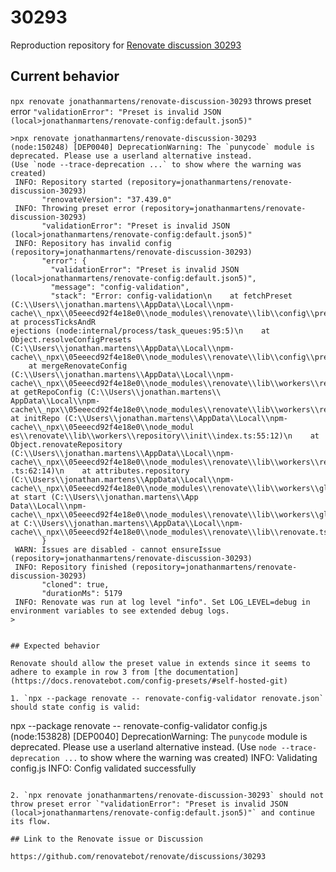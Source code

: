 # 30293 

Reproduction repository for [Renovate discussion 30293](https://github.com/renovatebot/renovate/discussions/30293)

## Current behavior

`npx renovate jonathanmartens/renovate-discussion-30293` throws preset error `"validationError": "Preset is invalid JSON (local>jonathanmartens/renovate-config:default.json5)"`
```
>npx renovate jonathanmartens/renovate-discussion-30293
(node:150248) [DEP0040] DeprecationWarning: The `punycode` module is deprecated. Please use a userland alternative instead.
(Use `node --trace-deprecation ...` to show where the warning was created)
 INFO: Repository started (repository=jonathanmartens/renovate-discussion-30293)
       "renovateVersion": "37.439.0"
 INFO: Throwing preset error (repository=jonathanmartens/renovate-discussion-30293)
       "validationError": "Preset is invalid JSON (local>jonathanmartens/renovate-config:default.json5)"
 INFO: Repository has invalid config (repository=jonathanmartens/renovate-discussion-30293)
       "error": {
         "validationError": "Preset is invalid JSON (local>jonathanmartens/renovate-config:default.json5)",
         "message": "config-validation",
         "stack": "Error: config-validation\n    at fetchPreset (C:\\Users\\jonathan.martens\\AppData\\Local\\npm-cache\\_npx\\05eeecd92f4e18e0\\node_modules\\renovate\\lib\\config\\presets\\index.ts:410:19)\n    at processTicksAndR
ejections (node:internal/process/task_queues:95:5)\n    at Object.resolveConfigPresets (C:\\Users\\jonathan.martens\\AppData\\Local\\npm-cache\\_npx\\05eeecd92f4e18e0\\node_modules\\renovate\\lib\\config\\presets\\index.ts:331:31)\n
    at mergeRenovateConfig (C:\\Users\\jonathan.martens\\AppData\\Local\\npm-cache\\_npx\\05eeecd92f4e18e0\\node_modules\\renovate\\lib\\workers\\repository\\init\\merge.ts:226:5)\n    at getRepoConfig (C:\\Users\\jonathan.martens\\
AppData\\Local\\npm-cache\\_npx\\05eeecd92f4e18e0\\node_modules\\renovate\\lib\\workers\\repository\\init\\config.ts:14:12)\n    at initRepo (C:\\Users\\jonathan.martens\\AppData\\Local\\npm-cache\\_npx\\05eeecd92f4e18e0\\node_modul
es\\renovate\\lib\\workers\\repository\\init\\index.ts:55:12)\n    at Object.renovateRepository (C:\\Users\\jonathan.martens\\AppData\\Local\\npm-cache\\_npx\\05eeecd92f4e18e0\\node_modules\\renovate\\lib\\workers\\repository\\index
.ts:62:14)\n    at attributes.repository (C:\\Users\\jonathan.martens\\AppData\\Local\\npm-cache\\_npx\\05eeecd92f4e18e0\\node_modules\\renovate\\lib\\workers\\global\\index.ts:218:11)\n    at start (C:\\Users\\jonathan.martens\\App
Data\\Local\\npm-cache\\_npx\\05eeecd92f4e18e0\\node_modules\\renovate\\lib\\workers\\global\\index.ts:203:7)\n    at C:\\Users\\jonathan.martens\\AppData\\Local\\npm-cache\\_npx\\05eeecd92f4e18e0\\node_modules\\renovate\\lib\\renovate.ts:18:22"
       }
 WARN: Issues are disabled - cannot ensureIssue (repository=jonathanmartens/renovate-discussion-30293)
 INFO: Repository finished (repository=jonathanmartens/renovate-discussion-30293)
       "cloned": true,
       "durationMs": 5179
 INFO: Renovate was run at log level "info". Set LOG_LEVEL=debug in environment variables to see extended debug logs.
>


## Expected behavior

Renovate should allow the preset value in extends since it seems to adhere to example in row 3 from [the documentation](https://docs.renovatebot.com/config-presets/#self-hosted-git)

1. `npx --package renovate -- renovate-config-validator renovate.json` should state config is valid:
```
npx --package renovate -- renovate-config-validator config.js
(node:153828) [DEP0040] DeprecationWarning: The `punycode` module is deprecated. Please use a userland alternative instead.
(Use `node --trace-deprecation ...` to show where the warning was created)
 INFO: Validating config.js
 INFO: Config validated successfully
```

2. `npx renovate jonathanmartens/renovate-discussion-30293` should not throw preset error `"validationError": "Preset is invalid JSON (local>jonathanmartens/renovate-config:default.json5)"` and continue its flow.

## Link to the Renovate issue or Discussion

https://github.com/renovatebot/renovate/discussions/30293
